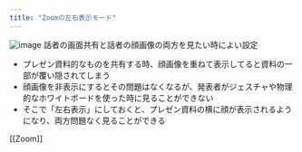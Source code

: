 ```yaml
---
title: "Zoomの左右表示モード"
---
```


![image](https://gyazo.com/2ff2ef1f7be24b32d4c79d22a0c2c193/thumb/1000)
話者の画面共有と話者の顔画像の両方を見たい時によい設定
- プレゼン資料的なものを共有する時、顔画像を重ねて表示してると資料の一部が覆い隠されてしまう
- 顔画像を非表示にするとその問題はなくなるが、発表者がジェスチャや物理的なホワイトボードを使った時に見ることができない
- そこで「左右表示」にしておくと、プレゼン資料の横に顔が表示されるようになり、両方問題なく見ることができる

[[Zoom]]
